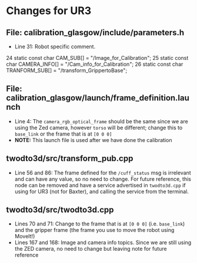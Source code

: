 # Changes for UR3

## File: calibration_glasgow/include/parameters.h

* Line 31: Robot specific comment. 

24 static const char CAM_SUB[] = "/Image_for_Calibration";
25 static const char CAMERA_INFO[] = "/Cam_info_for_Calibration";
26 static const char TRANFORM_SUB[] = "/transform_GrippertoBase";

## File: calibration_glasgow/launch/frame_definition.launch

* Line 4: The `camera_rgb_optical_frame` should be the same since we are using the Zed camera, however `torso` will be different; change this to `base_link` or the frame that is at `[0 0 0]`
* **NOTE:** This launch file is used after we have done the calibration

## twodto3d/src/transform_pub.cpp

* Line 56 and 86: The frame defined for the `/cuff_status` msg is irrelevant and can have any value, so no need to change. For future reference, this node can be removed and have a service advertised in `twodto3d.cpp` if using for UR3 (not for Baxter), and calling the service from the terminal.

## twodto3d/src/twodto3d.cpp

* Lines 70 and 71: Change to the frame that is at `[0 0 0]` (i.e. `base_link`) and the gripper frame (the frame you use to move the robot using MoveIt!)
* Lines 167 and 168: Image and camera info topics. Since we are still using the ZED camera, no need to change but leaving note for future reference